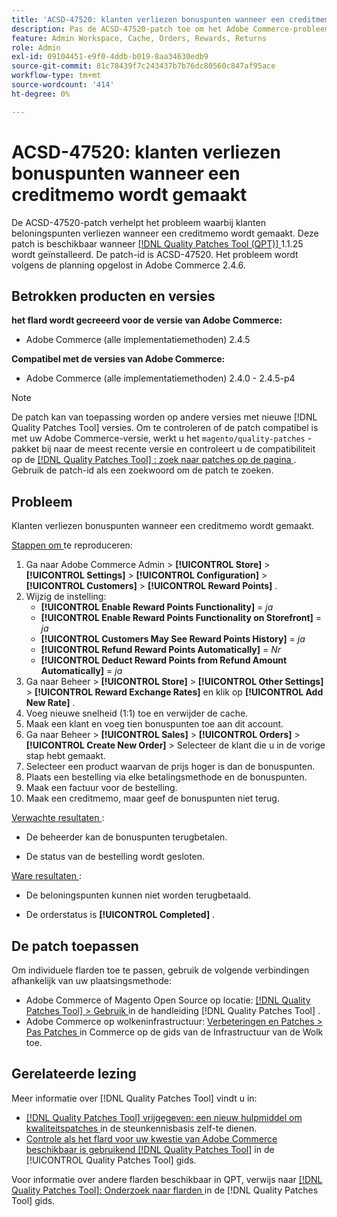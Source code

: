 ```yaml
---
title: 'ACSD-47520: klanten verliezen bonuspunten wanneer een creditmemo wordt gemaakt'
description: Pas de ACSD-47520-patch toe om het Adobe Commerce-probleem op te lossen, waarbij klanten beloningspunten verliezen wanneer een creditmemo wordt gemaakt.
feature: Admin Workspace, Cache, Orders, Rewards, Returns
role: Admin
exl-id: 09104451-e9f0-4ddb-b019-8aa34630edb9
source-git-commit: 81c78439f7c243437b7b76dc80560c847af95ace
workflow-type: tm+mt
source-wordcount: '414'
ht-degree: 0%

---
```


# ACSD-47520: klanten verliezen bonuspunten wanneer een creditmemo wordt gemaakt

De ACSD-47520-patch verhelpt het probleem waarbij klanten beloningspunten verliezen wanneer een creditmemo wordt gemaakt. Deze patch is beschikbaar wanneer [[!DNL Quality Patches Tool (QPT)] ](https://experienceleague.adobe.com/en/docs/commerce-knowledge-base/kb/announcements/commerce-announcements/magento-quality-patches-released-new-tool-to-self-serve-quality-patches) 1.1.25 wordt geïnstalleerd. De patch-id is ACSD-47520. Het probleem wordt volgens de planning opgelost in Adobe Commerce 2.4.6.

## Betrokken producten en versies

**het flard wordt gecreeerd voor de versie van Adobe Commerce:**
* Adobe Commerce (alle implementatiemethoden) 2.4.5

**Compatibel met de versies van Adobe Commerce:**
* Adobe Commerce (alle implementatiemethoden) 2.4.0 - 2.4.5-p4

>[!NOTE]
>
>De patch kan van toepassing worden op andere versies met nieuwe [!DNL Quality Patches Tool] versies. Om te controleren of de patch compatibel is met uw Adobe Commerce-versie, werkt u het `magento/quality-patches` -pakket bij naar de meest recente versie en controleert u de compatibiliteit op de [[!DNL Quality Patches Tool] : zoek naar patches op de pagina ](https://experienceleague.adobe.com/tools/commerce-quality-patches/index.html) . Gebruik de patch-id als een zoekwoord om de patch te zoeken.

## Probleem

Klanten verliezen bonuspunten wanneer een creditmemo wordt gemaakt.

<u> Stappen om </u> te reproduceren:

1. Ga naar Adobe Commerce Admin > **[!UICONTROL Store]** > **[!UICONTROL Settings]** > **[!UICONTROL Configuration]** > **[!UICONTROL Customers]** > **[!UICONTROL Reward Points]** .
1. Wijzig de instelling:
   * **[!UICONTROL Enable Reward Points Functionality]** = _ja_
   * **[!UICONTROL Enable Reward Points Functionality on Storefront]** = _ja_
   * **[!UICONTROL Customers May See Reward Points History]** = _ja_
   * **[!UICONTROL Refund Reward Points Automatically]** = _Nr_
   * **[!UICONTROL Deduct Reward Points from Refund Amount Automatically]** = _ja_
1. Ga naar Beheer > **[!UICONTROL Store]** > **[!UICONTROL Other Settings]** > **[!UICONTROL Reward Exchange Rates]** en klik op **[!UICONTROL Add New Rate]** .
1. Voeg nieuwe snelheid (1:1) toe en verwijder de cache.
1. Maak een klant en voeg tien bonuspunten toe aan dit account.
1. Ga naar Beheer > **[!UICONTROL Sales]** > **[!UICONTROL Orders]** > **[!UICONTROL Create New Order]** > Selecteer de klant die u in de vorige stap hebt gemaakt.
1. Selecteer een product waarvan de prijs hoger is dan de bonuspunten.
1. Plaats een bestelling via elke betalingsmethode en de bonuspunten.
1. Maak een factuur voor de bestelling.
1. Maak een creditmemo, maar geef de bonuspunten niet terug.

<u> Verwachte resultaten </u>:

* De beheerder kan de bonuspunten terugbetalen.

* De status van de bestelling wordt gesloten.

<u> Ware resultaten </u>:

* De beloningspunten kunnen niet worden terugbetaald.

* De orderstatus is **[!UICONTROL Completed]** .

## De patch toepassen

Om individuele flarden toe te passen, gebruik de volgende verbindingen afhankelijk van uw plaatsingsmethode:

* Adobe Commerce of Magento Open Source op locatie: [[!DNL Quality Patches Tool]  > Gebruik ](/help/tools/quality-patches-tool/usage.md) in de handleiding [!DNL Quality Patches Tool] .
* Adobe Commerce op wolkeninfrastructuur: [ Verbeteringen en Patches > Pas Patches ](https://experienceleague.adobe.com/docs/commerce-cloud-service/user-guide/develop/upgrade/apply-patches.html) in Commerce op de gids van de Infrastructuur van de Wolk toe.

## Gerelateerde lezing

Meer informatie over [!DNL Quality Patches Tool] vindt u in:

* [[!DNL Quality Patches Tool]  vrijgegeven: een nieuw hulpmiddel om kwaliteitspatches ](https://experienceleague.adobe.com/en/docs/commerce-knowledge-base/kb/announcements/commerce-announcements/magento-quality-patches-released-new-tool-to-self-serve-quality-patches) in de steunkennisbasis zelf-te dienen.
* [ Controle als het flard voor uw kwestie van Adobe Commerce beschikbaar is gebruikend  [!DNL Quality Patches Tool]](/help/tools/quality-patches-tool/patches-available-in-qpt/check-patch-for-magento-issue-with-magento-quality-patches.md) in de [!UICONTROL Quality Patches Tool] gids.


Voor informatie over andere flarden beschikbaar in QPT, verwijs naar [[!DNL Quality Patches Tool]: Onderzoek naar flarden ](https://experienceleague.adobe.com/tools/commerce-quality-patches/index.html) in de [!DNL Quality Patches Tool] gids.
